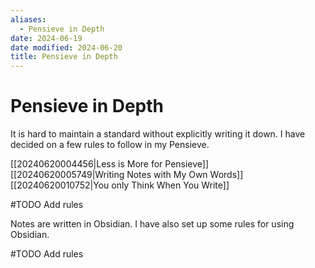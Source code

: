 ```yaml
---
aliases:
  - Pensieve in Depth
date: 2024-06-19
date modified: 2024-06-20
title: Pensieve in Depth
---
```


# Pensieve in Depth

It is hard to maintain a standard without explicitly writing it down. I have decided on a few rules to follow in my Pensieve.

[[20240620004456|Less is More for Pensieve]]  
[[20240620005749|Writing Notes with My Own Words]]  
[[20240620010752|You only Think When You Write]]

#TODO Add rules

Notes are written in Obsidian. I have also set up some rules for using Obsidian.

#TODO Add rules
